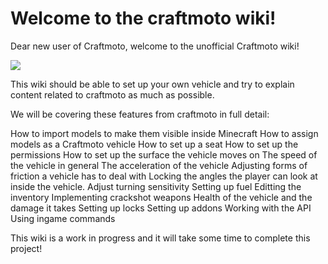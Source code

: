# Welcome to the craftmoto wiki! 

Dear new user of Craftmoto, welcome to the unofficial Craftmoto wiki! 

![](https://proxy.spigotmc.org/fe4128e7faedc81676f16d6048b075b1270a40f1?url=https%3A%2F%2Fdl.dropbox.com%2Fs%2Fe2paep2o10wppri%2FHatchback.png)


This wiki should be able to set up your own vehicle and try to explain content related to craftmoto as much as possible.

We will be covering these features from craftmoto in full detail:

How to import models to make them visible inside Minecraft
How to assign models as a Craftmoto vehicle
How to set up a seat
How to set up the permissions
How to set up the surface the vehicle moves on
The speed of the vehicle in general
The acceleration of the vehicle
Adjusting forms of friction a vehicle has to deal with
Locking the angles the player can look at inside the vehicle.
Adjust turning sensitivity
Setting up fuel
Editting the inventory
Implementing crackshot weapons
Health of the vehicle and the damage it takes
Setting up locks
Setting up addons
Working with the API
Using ingame commands

This wiki is a work in progress and it will take some time to complete this project!